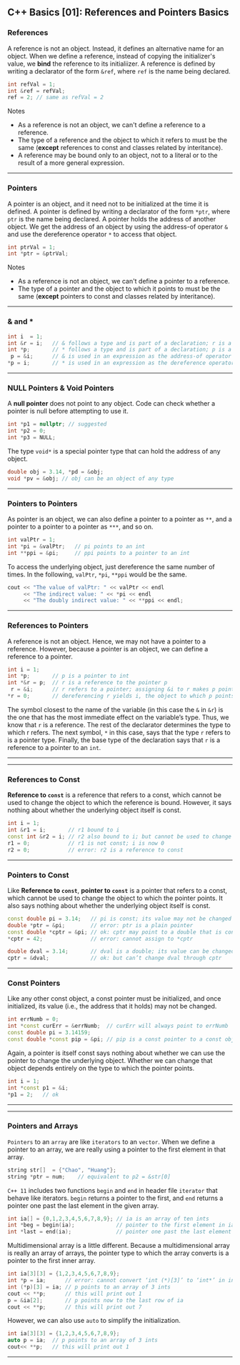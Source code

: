 ## C++ Basics [01]: References and Pointers Basics

### References
A reference is not an object. Instead, it defines an alternative name for an object. When we define a reference, instead of copying the initializer's value, we **bind** the reference to its initialiizer. A reference is defined by writing a declarator of the form `&ref`, where `ref` is the name being declared.
```cpp
int refVal = 1;
int &ref = refVal;
ref = 2; // same as refVal = 2
```
Notes  

- As a reference is not an object, we can't define a reference to a reference.
- The type of a reference and the object to which it refers to must be the same (__except__ references to const and classes related by interitance).
- A reference may be bound only to an object, not to a literal or to the result of a more general expression.

---
### Pointers
A pointer is an object, and it need not to be initialized at the time it is defined. A pointer is defined by writing a declarator of the form `*ptr`, where `ptr` is the name being declared. A pointer holds the address of another object. We get the address of an object by using the address-of operator `&` and use the dereference operator `*` to access that object.
```cpp
int ptrVal = 1;
int *ptr = &ptrVal;
```
Notes  

- As a reference is not an object, we can't define a pointer to a reference.
- The type of a pointer and the object to which it points to must be the same (__except__ pointers to const and classes related by interitance).

---
### & and *
```cpp
int i  = 1;
int &r = i;   // & follows a type and is part of a declaration; r is a reference
int *p;       // * follows a type and is part of a declaration; p is a pointer
 p = &i;      // & is used in an expression as the address-of operator
*p = i;       // * is used in an expression as the dereference operator
```

---
### NULL Pointers & Void Pointers
A **null pointer** does not point to any object. Code can check whether a pointer is null before attempting to use it.
```cpp
int *p1 = nullptr; // suggested
int *p2 = 0;
int *p3 = NULL;
```

The type `void*` is a special pointer type that can hold the address of any object.
```cpp
double obj = 3.14, *pd = &obj;
void *pv = &obj; // obj can be an object of any type
```

---
### Pointers to Pointers
As pointer is an object, we can also define a pointer to a pointer as `**`, and a pointer to a pointer to a pointer as `***`, and so on. 
```cpp
int valPtr = 1;
int *pi = &valPtr;   // pi points to an int
int **ppi = &pi;     // ppi points to a pointer to an int
```
To access the underlying object, just dereference the same number of times. In the following, `valPtr`, `*pi`, `**ppi` would be the same.
```cpp
cout << "The value of valPtr: " << valPtr << endl
     << "The indirect value: " << *pi << endl
     << "The doubly indirect value: " << **ppi << endl;
```

---
### References to Pointers
A reference is not an object. Hence, we may not have a pointer to a reference. However, because a pointer is an object, we can define a reference to a pointer.
```cpp
int i = 1;
int *p;       // p is a pointer to int
int *&r = p;  // r is a reference to the pointer p
 r = &i;      // r refers to a pointer; assigning &i to r makes p point to i
*r = 0;       // dereferencing r yields i, the object to which p points; changes i to 0
```
The symbol closest to the name of the variable (in this case the `&` in `&r`) is the one that has the most immediate effect on the variable’s type. Thus, we know that `r` is a reference. The rest of the declarator determines the type to which r refers. The next symbol, `*` in this case, says that the type `r` refers to is a pointer type. Finally, the base type of the declaration says that `r` is a reference to a pointer to an `int`.

---
---
### References to Const
__Reference to `const`__ is a reference that refers to a const, which cannot be used to change the object to which the reference is bound. However, it says nothing about whether the underlying object itself is const.
```cpp
int i = 1;
int &r1 = i;       // r1 bound to i
const int &r2 = i; // r2 also bound to i; but cannot be used to change i
r1 = 0;            // r1 is not const; i is now 0
r2 = 0;            // error: r2 is a reference to const
```


---
### Pointers to Const
Like __Reference to `const`__, __pointer to `const`__ is a pointer that refers to a const, which cannot be used to change the object to which the pointer points. It also says nothing about whether the underlying object itself is const.
```cpp
const double pi = 3.14;   // pi is const; its value may not be changed
double *ptr = &pi;        // error: ptr is a plain pointer
const double *cptr = &pi; // ok: cptr may point to a double that is const
*cptr = 42;               // error: cannot assign to *cptr

double dval = 3.14;       // dval is a double; its value can be changed
cptr = &dval;             // ok: but can’t change dval through cptr
```

--- 
### Const Pointers
Like any other const object, a const pointer must be initialized, and once initialized, its value (i.e., the address that it holds) may not be changed.
```cpp
int errNumb = 0;
int *const curErr = &errNumb;  // curErr will always point to errNumb
const double pi = 3.14159;
const double *const pip = &pi; // pip is a const pointer to a const object
```
Again, a pointer is itself const says nothing about whether we can use the pointer to change the underlying object. Whether we can change that object depends entirely on the type to which the pointer points.
```cpp
int i = 1;
int *const p1 = &i;
*p1 = 2;   // ok
```

---
---
### Pointers and Arrays
`Pointers` to an `array` are like `iterators` to an `vector`. When we define a pointer to an array, we are really using a pointer to the first element in that array.
```cpp
string str[]  = {"Chao", "Huang"};
string *ptr = num;    // equivalent to p2 = &str[0]
```
`C++ 11` includes two functions `begin` and `end` in header file `iterator` that behave like iterators. `begin` returns a pointer to the first, and `end` returns a pointer one past the last element in the given array.
```cpp
int ia[] = {0,1,2,3,4,5,6,7,8,9}; // ia is an array of ten ints
int *beg = begin(ia);             // pointer to the first element in ia
int *last = end(ia);              // pointer one past the last element in ia
```
 Multidimensional array is a little different. Because a multidimensional array is really an array of arrays, the pointer type to which the array converts is a pointer to the first inner array. 
 ```cpp
 int ia[3][3] = {1,2,3,4,5,6,7,8,9};
 int *p = ia;      // error: cannot convert ‘int (*)[3]’ to ‘int*’ in initialization
 int (*p)[3] = ia; // p points to an array of 3 ints
 cout << **p;      // this will print out 1
 p = &ia[2];       // p points now to the last row of ia
 cout << **p;      // this will print out 7
 ```
 However, we can also use `auto` to simplify the initialization. 
 ```cpp
 int ia[3][3] = {1,2,3,4,5,6,7,8,9};
 auto p = ia;  // p points to an array of 3 ints
 cout<< **p;   // this will print out 1
 ```
 
---
